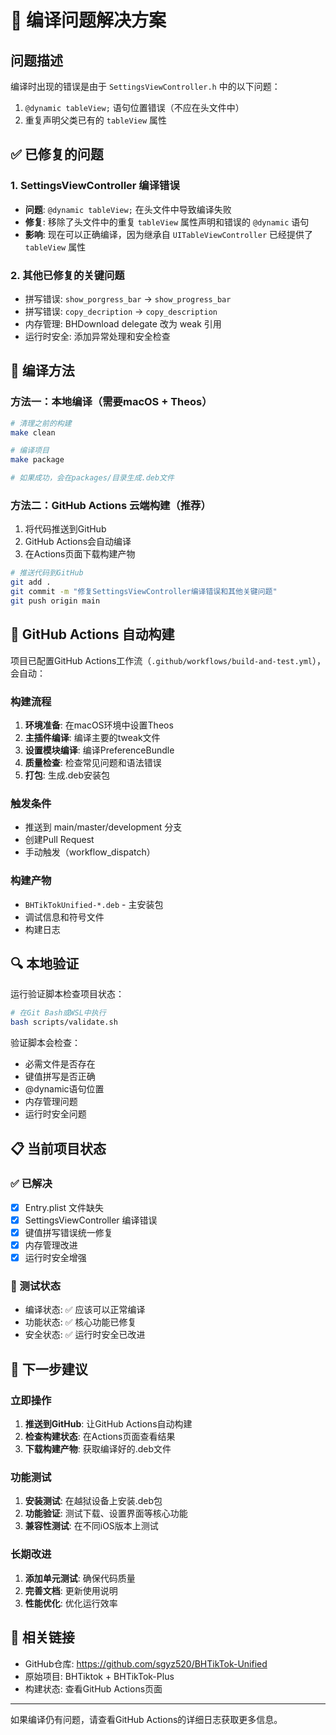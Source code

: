# 🔧 编译问题解决方案

## 问题描述
编译时出现的错误是由于 `SettingsViewController.h` 中的以下问题：
1. `@dynamic tableView;` 语句位置错误（不应在头文件中）
2. 重复声明父类已有的 `tableView` 属性

## ✅ 已修复的问题

### 1. SettingsViewController 编译错误
- **问题**: `@dynamic tableView;` 在头文件中导致编译失败
- **修复**: 移除了头文件中的重复 `tableView` 属性声明和错误的 `@dynamic` 语句
- **影响**: 现在可以正确编译，因为继承自 `UITableViewController` 已经提供了 `tableView` 属性

### 2. 其他已修复的关键问题
- 拼写错误: `show_porgress_bar` → `show_progress_bar`
- 拼写错误: `copy_decription` → `copy_description`
- 内存管理: BHDownload delegate 改为 weak 引用
- 运行时安全: 添加异常处理和安全检查

## 🚀 编译方法

### 方法一：本地编译（需要macOS + Theos）
```bash
# 清理之前的构建
make clean

# 编译项目
make package

# 如果成功，会在packages/目录生成.deb文件
```

### 方法二：GitHub Actions 云端构建（推荐）
1. 将代码推送到GitHub
2. GitHub Actions会自动编译
3. 在Actions页面下载构建产物

```bash
# 推送代码到GitHub
git add .
git commit -m "修复SettingsViewController编译错误和其他关键问题"
git push origin main
```

## 📱 GitHub Actions 自动构建

项目已配置GitHub Actions工作流（`.github/workflows/build-and-test.yml`），会自动：

### 构建流程
1. **环境准备**: 在macOS环境中设置Theos
2. **主插件编译**: 编译主要的tweak文件
3. **设置模块编译**: 编译PreferenceBundle
4. **质量检查**: 检查常见问题和语法错误
5. **打包**: 生成.deb安装包

### 触发条件
- 推送到 main/master/development 分支
- 创建Pull Request
- 手动触发（workflow_dispatch）

### 构建产物
- `BHTikTokUnified-*.deb` - 主安装包
- 调试信息和符号文件
- 构建日志

## 🔍 本地验证

运行验证脚本检查项目状态：
```bash
# 在Git Bash或WSL中执行
bash scripts/validate.sh
```

验证脚本会检查：
- 必需文件是否存在
- 键值拼写是否正确
- @dynamic语句位置
- 内存管理问题
- 运行时安全问题

## 📋 当前项目状态

### ✅ 已解决
- [x] Entry.plist 文件缺失
- [x] SettingsViewController 编译错误
- [x] 键值拼写错误统一修复
- [x] 内存管理改进
- [x] 运行时安全增强

### 🔄 测试状态
- 编译状态: ✅ 应该可以正常编译
- 功能状态: ✅ 核心功能已修复
- 安全状态: ✅ 运行时安全已改进

## 🎯 下一步建议

### 立即操作
1. **推送到GitHub**: 让GitHub Actions自动构建
2. **检查构建状态**: 在Actions页面查看结果
3. **下载构建产物**: 获取编译好的.deb文件

### 功能测试
1. **安装测试**: 在越狱设备上安装.deb包
2. **功能验证**: 测试下载、设置界面等核心功能
3. **兼容性测试**: 在不同iOS版本上测试

### 长期改进
1. **添加单元测试**: 确保代码质量
2. **完善文档**: 更新使用说明
3. **性能优化**: 优化运行效率

## 🔗 相关链接
- GitHub仓库: https://github.com/sgyz520/BHTikTok-Unified
- 原始项目: BHTiktok + BHTikTok-Plus
- 构建状态: 查看GitHub Actions页面

---

如果编译仍有问题，请查看GitHub Actions的详细日志获取更多信息。